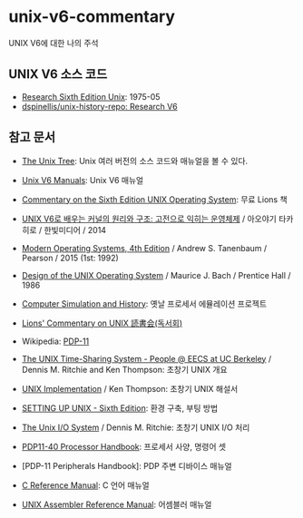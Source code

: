 # unix-v6-commentary

 UNIX V6에 대한 나의 주석

## UNIX V6 소스 코드

- [Research Sixth Edition Unix](https://minnie.tuhs.org/cgi-bin/utree.pl?file=V6): 1975-05
- [dspinellis/unix-history-repo: Research V6](https://github.com/dspinellis/unix-history-repo/tree/Research-V6)

## 참고 문서

- [The Unix Tree](https://minnie.tuhs.org/cgi-bin/utree.pl): Unix 여러 버전의 소스 코드와 매뉴얼을 볼 수 있다.
- [Unix V6 Manuals](http://man.cat-v.org/unix-6th/): Unix V6 매뉴얼
- [Commentary on the Sixth Edition UNIX Operating System](http://www.lemis.com/grog/Documentation/Lions/): 무료 Lions 책
- [UNIX V6로 배우는 커널의 원리와 구조: 고전으로 익히는 운영체제](http://www.hanbit.co.kr/store/books/look.php?p_code=B4221483331) / 아오야기 타카히로 / 한빛미디어 / 2014
- [Modern Operating Systems, 4th Edition](https://www.pearson.com/us/higher-education/program/Tanenbaum-Modern-Operating-Systems-4th-Edition/PGM80736.html) / Andrew S. Tanenbaum / Pearson / 2015 (1st: 1992)
- [Design of the UNIX Operating System](https://www.pearson.com/us/higher-education/program/Bach-Design-of-the-UNIX-Operating-System/PGM81513.html) / Maurice J. Bach / Prentice Hall / 1986
- [Computer Simulation and History](http://simh.trailing-edge.com): 옛날 프로세서 에뮬레이션 프로젝트
- [Lions' Commentary on UNIX 読書会(독서회)](https://sites.google.com/site/lionscommentaryonunixreading/home)
- Wikipedia: [PDP-11](https://en.wikipedia.org/wiki/PDP-11)

- [The UNIX Time-Sharing System - People @ EECS at UC Berkeley](https://people.eecs.berkeley.edu/~brewer/cs262/unix.pdf) / Dennis M. Ritchie and Ken Thompson: 초창기 UNIX 개요
- [UNIX Implementation](https://users.soe.ucsc.edu/~sbrandt/221/Papers/History/thompson-bstj78.pdf) / Ken Thompson: 초창기 UNIX 해설서
- [SETTING UP UNIX - Sixth Edition](https://minnie.tuhs.org/PUPS/Setup/v6_setup.html): 환경 구축, 부팅 방법
- [The Unix I/O System](http://www.tom-yam.or.jp/2238/ref/iosys.pdf) / Dennis M. Ritchie: 초창기 UNIX I/O 처리
- [PDP11-40 Processor Handbook](https://pdos.csail.mit.edu/6.828/2005/readings/pdp11-40.pdf): 프로세서 사양, 명령어 셋
- [PDP-11 Peripherals Handbook]: PDP 주변 디바이스 매뉴얼
- [C Reference Manual](https://www.bell-labs.com/usr/dmr/www/cman.pdf): C 언어 매뉴얼
- [UNIX Assembler Reference Manual](http://www.tom-yam.or.jp/2238/ref/as.pdf): 어셈블러 매뉴얼
